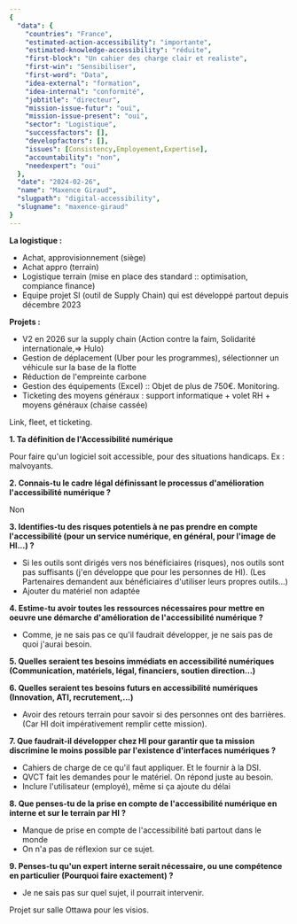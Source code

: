 ```yaml
---
{
  "data": {
    "countries": "France",
    "estimated-action-accessibility": "importante",
    "estimated-knowledge-accessibility": "réduite",
    "first-block": "Un cahier des charge clair et realiste",
    "first-win": "Sensibiliser",
    "first-word": "Data",
    "idea-external": "formation",
    "idea-internal": "conformité",
    "jobtitle": "directeur",
    "mission-issue-futur": "oui",
    "mission-issue-present": "oui",
    "sector": "Logistique",
    "successfactors": [],
    "developfactors": [],
    "issues": [Consistency,Employement,Expertise],
    "accountability": "non",
    "needexpert": "oui"
  },
  "date": "2024-02-26",
  "name": "Maxence Giraud",
  "slugpath": "digital-accessibility",
  "slugname": "maxence-giraud"
}
---
```



**La logistique :**

 - Achat, approvisionnement (siège)
 - Achat appro (terrain)
 - Logistique terrain (mise en place des standard :: optimisation, compiance finance)
 - Equipe projet SI (outil de Supply Chain) qui est développé partout depuis décembre 2023

**Projets :** 

 - V2 en 2026 sur la supply chain (Action contre la faim, Solidarité internationale,=> Hulo)
 - Gestion de déplacement (Uber pour les programmes), sélectionner un véhicule sur la base de la flotte
 - Réduction de l'empreinte carbone
 - Gestion des équipements (Excel) :: Objet de plus de 750€. Monitoring.
 - Ticketing des moyens généraux : support informatique + volet RH + moyens généraux (chaise cassée)

Link, fleet, et ticketing.

**1. Ta définition de l'Accessibilité numérique**

Pour faire qu'un logiciel soit accessible, pour des situations handicaps. Ex : malvoyants.

**2. Connais-tu le cadre légal définissant le processus d'amélioration l'accessibilité numérique ?**

Non

**3. Identifies-tu des risques potentiels à ne pas prendre en compte l'accessibilité (pour un service numérique, en général, pour l'image de HI...) ?**

 - Si les outils sont dirigés vers nos bénéficiaires (risques), nos outils sont pas suffisants (j'en développe que pour les personnes de HI). (Les Partenaires demandent aux bénéficiaires d'utiliser leurs propres outils...)
 - Ajouter du matériel non adaptée

**4. Estime-tu avoir toutes les ressources nécessaires pour mettre en oeuvre une démarche d'amélioration de l'accessibilité numérique ?**

 - Comme, je ne sais pas ce qu'il faudrait développer, je ne sais pas de quoi j'aurai besoin.

**5. Quelles seraient tes besoins immédiats en accessibilité numériques (Communication, matériels, légal, financiers, soutien direction...)**

**6. Quelles seraient tes besoins futurs en accessibilité numériques (Innovation, ATI, recrutement,...)**

 - Avoir des retours terrain pour savoir si des personnes ont des barrières. (Car HI doit impérativement remplir cette mission).

**7. Que faudrait-il développer chez HI pour garantir que ta mission discrimine le moins possible par l'existence d'interfaces numériques ?**

 - Cahiers de charge de ce qu'il faut appliquer. Et le fournir à la DSI.
 - QVCT fait les demandes pour le matériel. On répond juste au besoin.
 - Inclure l'utilisateur (employé), même si ça ajoute du délai

**8. Que penses-tu de la prise en compte de l'accessibilité numérique en interne et sur le terrain par HI ?**

 - Manque de prise en compte de l'accessibilité bati partout dans le monde
 - On n'a pas de réflexion sur ce sujet.

**9. Penses-tu qu'un expert interne serait nécessaire, ou une compétence en particulier (Pourquoi faire exactement) ?**

 - Je ne sais pas sur quel sujet, il pourrait intervenir.

Projet sur salle Ottawa pour les visios.